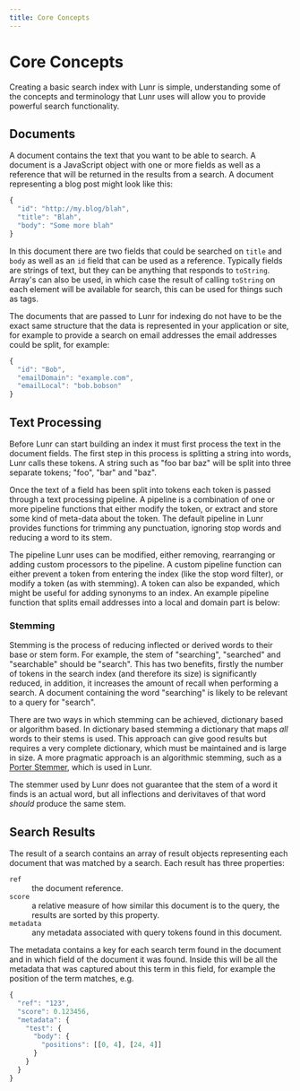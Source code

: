 ```yaml
---
title: Core Concepts
---
```


# Core Concepts

Creating a basic search index with Lunr is simple, understanding some of the concepts and terminology that Lunr uses will allow you to provide powerful search functionality.

## Documents

A document contains the text that you want to be able to search. A document is a JavaScript object with one or more fields as well as a reference that will be returned in the results from a search. A document representing a blog post might look like this:

```javascript
{
  "id": "http://my.blog/blah",
  "title": "Blah",
  "body": "Some more blah"
}
```

In this document there are two fields that could be searched on `title` and `body` as well as an `id` field that can be used as a reference. Typically fields are strings of text, but they can be anything that responds to `toString`. Array's can also be used, in which case the result of calling `toString` on each element will be available for search, this can be used for things such as tags.

The documents that are passed to Lunr for indexing do not have to be the exact same structure that the data is represented in your application or site, for example to provide a search on email addresses the email addresses could be split, for example:

```javascript
{
  "id": "Bob",
  "emailDomain": "example.com",
  "emailLocal": "bob.bobson"
}
```

## Text Processing

Before Lunr can start building an index it must first process the text in the document fields. The first step in this process is splitting a string into words, Lunr calls these tokens. A string such as "foo bar baz" will be split into three separate tokens; "foo", "bar" and "baz".

Once the text of a field has been split into tokens each token is passed through a text processing pipeline. A pipeline is a combination of one or more pipeline functions that either modify the token, or extract and store some kind of meta-data about the token. The default pipeline in Lunr provides functions for trimming any punctuation, ignoring stop words and reducing a word to its stem.

The pipeline Lunr uses can be modified, either removing, rearranging or adding custom processors to the pipeline. A custom pipeline function can either prevent a token from entering the index (like the stop word filter), or modify a token (as with stemming). A token can also be expanded, which might be useful for adding synonyms to an index. An example pipeline function that splits email addresses into a local and domain part is below:

### Stemming

Stemming is the process of reducing inflected or derived words to their base or stem form. For example, the stem of "searching", "searched" and "searchable" should be "search". This has two benefits, firstly the number of tokens in the search index (and therefore its size) is significantly reduced, in addition, it increases the amount of recall when performing a search. A document containing the word "searching" is likely to be relevant to a query for "search".

There are two ways in which stemming can be achieved, dictionary based or algorithm based. In dictionary based stemming a dictionary that maps _all_ words to their stems is used. This approach can give good results but requires a very complete dictionary, which must be maintained and is large in size. A more pragmatic approach is an algorithmic stemming, such as a [Porter Stemmer](https://tartarus.org/martin/PorterStemmer/), which is used in Lunr.

The stemmer used by Lunr does not guarantee that the stem of a word it finds is an actual word, but all inflections and derivitaves of that word _should_ produce the same stem.

## Search Results

The result of a search contains an array of result objects representing each document that was matched by a search. Each result has three properties:

<dl>
  <div>
    <dt><code>ref</code></dt>
    <dd>the document reference.</dd>
  </div>

  <div>
    <dt><code>score</code></dt>
    <dd>a relative measure of how similar this document is to the query, the results are sorted by this property.
  </div>

  <div>
    <dt><code>metadata</code></dt>
    <dd>any metadata associated with query tokens found in this document.</dd>
  </div>
</dl>

The metadata contains a key for each search term found in the document and in which field of the document it was found. Inside this will be all the metadata that was captured about this term in this field, for example the position of the term matches, e.g.

```javascript
{
  "ref": "123",
  "score": 0.123456,
  "metadata": {
    "test": {
      "body": {
        "positions": [[0, 4], [24, 4]]
      }
    }
  }
}
```
